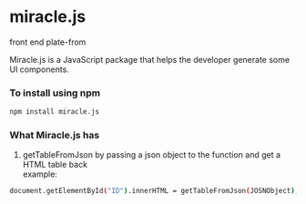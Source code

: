 # miracle.js
front end plate-from 

Miracle.js is a JavaScript package that helps the developer generate some UI components.
### To install using npm
```sh
npm install miracle.js
``` 
### What Miracle.js has
1.	getTableFromJson
by passing a json object  to the function and get a HTML table back  
example:
```sh
document.getElementById("ID").innerHTML = getTableFromJson(JOSNObject); 
``` 
